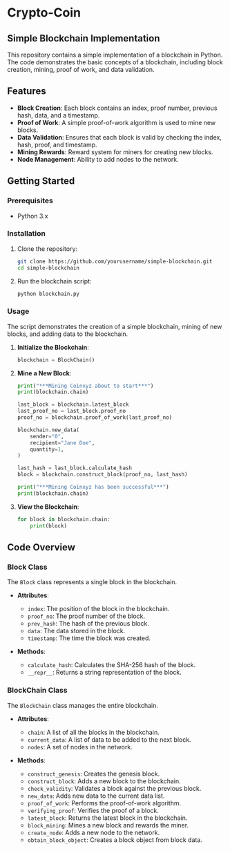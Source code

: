 # Crypto-Coin
<!-- A basic crypto coin in Python3 using hashlib (sha-256 encryption). -->


## Simple Blockchain Implementation

This repository contains a simple implementation of a blockchain in Python. The code demonstrates the basic concepts of a blockchain, including block creation, mining, proof of work, and data validation.

## Features

- **Block Creation**: Each block contains an index, proof number, previous hash, data, and a timestamp.
- **Proof of Work**: A simple proof-of-work algorithm is used to mine new blocks.
- **Data Validation**: Ensures that each block is valid by checking the index, hash, proof, and timestamp.
- **Mining Rewards**: Reward system for miners for creating new blocks.
- **Node Management**: Ability to add nodes to the network.

## Getting Started

### Prerequisites

- Python 3.x

### Installation

1. Clone the repository:
   ```bash
   git clone https://github.com/yourusername/simple-blockchain.git
   cd simple-blockchain
   ```

2. Run the blockchain script:
   ```bash
   python blockchain.py
   ```

### Usage

The script demonstrates the creation of a simple blockchain, mining of new blocks, and adding data to the blockchain.

1. **Initialize the Blockchain**:
   ```python
   blockchain = BlockChain()
   ```

2. **Mine a New Block**:
   ```python
   print("***Mining Coinxyz about to start***")
   print(blockchain.chain)

   last_block = blockchain.latest_block
   last_proof_no = last_block.proof_no
   proof_no = blockchain.proof_of_work(last_proof_no)

   blockchain.new_data(
       sender="0",
       recipient="Jane Doe",
       quantity=1,
   )

   last_hash = last_block.calculate_hash
   block = blockchain.construct_block(proof_no, last_hash)

   print("***Mining Coinxyz has been successful***")
   print(blockchain.chain)
   ```

3. **View the Blockchain**:
   ```python
   for block in blockchain.chain:
       print(block)
   ```

## Code Overview

### Block Class

The `Block` class represents a single block in the blockchain.

- **Attributes**:
  - `index`: The position of the block in the blockchain.
  - `proof_no`: The proof number of the block.
  - `prev_hash`: The hash of the previous block.
  - `data`: The data stored in the block.
  - `timestamp`: The time the block was created.

- **Methods**:
  - `calculate_hash`: Calculates the SHA-256 hash of the block.
  - `__repr__`: Returns a string representation of the block.

### BlockChain Class

The `BlockChain` class manages the entire blockchain.

- **Attributes**:
  - `chain`: A list of all the blocks in the blockchain.
  - `current_data`: A list of data to be added to the next block.
  - `nodes`: A set of nodes in the network.

- **Methods**:
  - `construct_genesis`: Creates the genesis block.
  - `construct_block`: Adds a new block to the blockchain.
  - `check_validity`: Validates a block against the previous block.
  - `new_data`: Adds new data to the current data list.
  - `proof_of_work`: Performs the proof-of-work algorithm.
  - `verifying_proof`: Verifies the proof of a block.
  - `latest_block`: Returns the latest block in the blockchain.
  - `block_mining`: Mines a new block and rewards the miner.
  - `create_node`: Adds a new node to the network.
  - `obtain_block_object`: Creates a block object from block data.
